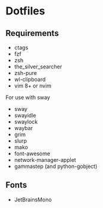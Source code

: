 # Dotfiles

## Requirements

* ctags
* fzf
* zsh
* the_silver_searcher
* zsh-pure
* wl-clipboard
* vim 8+ or nvim

For use with sway
* sway
* swayidle
* swaylock
* waybar
* grim
* slurp
* mako
* font-awesome
* network-manager-applet
* gammastep (and python-gobject)

## Fonts

* JetBrainsMono

